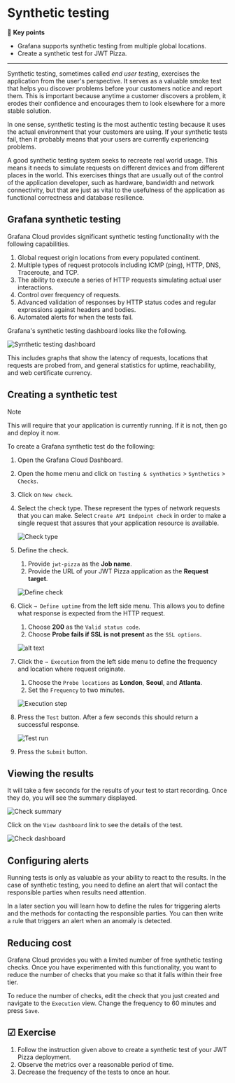# Synthetic testing

🔑 **Key points**

- Grafana supports synthetic testing from multiple global locations.
- Create a synthetic test for JWT Pizza.

---

Synthetic testing, sometimes called _end user testing_, exercises the application from the user's perspective. It serves as a valuable smoke test that helps you discover problems before your customers notice and report them. This is important because anytime a customer discovers a problem, it erodes their confidence and encourages them to look elsewhere for a more stable solution.

In one sense, synthetic testing is the most authentic testing because it uses the actual environment that your customers are using. If your synthetic tests fail, then it probably means that your users are currently experiencing problems.

A good synthetic testing system seeks to recreate real world usage. This means it needs to simulate requests on different devices and from different places in the world. This exercises things that are usually out of the control of the application developer, such as hardware, bandwidth and network connectivity, but that are just as vital to the usefulness of the application as functional correctness and database resilience.

## Grafana synthetic testing

Grafana Cloud provides significant synthetic testing functionality with the following capabilities.

1. Global request origin locations from every populated continent.
1. Multiple types of request protocols including ICMP (ping), HTTP, DNS, Traceroute, and TCP.
1. The ability to execute a series of HTTP requests simulating actual user interactions.
1. Control over frequency of requests.
1. Advanced validation of responses by HTTP status codes and regular expressions against headers and bodies.
1. Automated alerts for when the tests fail.

Grafana's synthetic testing dashboard looks like the following.

![Synthetic testing dashboard](syntheticTestingDashboard.png)

This includes graphs that show the latency of requests, locations that requests are probed from, and general statistics for uptime, reachability, and web certificate currency.

## Creating a synthetic test

> [!NOTE]
>
> This will require that your application is currently running. If it is not, then go and deploy it now.

To create a Grafana synthetic test do the following:

1. Open the Grafana Cloud Dashboard.
1. Open the home menu and click on `Testing & synthetics` > `Synthetics` > `Checks`.
1. Click on `New check`.
1. Select the check type. These represent the types of network requests that you can make. Select `Create API Endpoint check` in order to make a single request that assures that your application resource is available.

   ![Check type](checkType.png)

1. Define the check.

   1. Provide `jwt-pizza` as the **Job name**.
   1. Provide the URL of your JWT Pizza application as the **Request target**.

   ![Define check](defineCheck.png)

1. Click `→ Define uptime` from the left side menu. This allows you to define what response is expected from the HTTP request.

   1. Choose **200** as the `Valid status code`.
   1. Choose **Probe fails if SSL is not present** as the `SSL options`.

   ![alt text](defineUptimeStep.png)

1. Click the `→ Execution` from the left side menu to define the frequency and location where request originate.

   1. Choose the `Probe locations` as **London**, **Seoul**, and **Atlanta**.
   1. Set the `Frequency` to two minutes.

   ![Execution step](executionStep.png)

1. Press the `Test` button. After a few seconds this should return a successful response.

   ![Test run](testRun.png)

1. Press the `Submit` button.

## Viewing the results

It will take a few seconds for the results of your test to start recording. Once they do, you will see the summary displayed.

![Check summary](checkSummary.png)

Click on the `View dashboard` link to see the details of the test.

![Check dashboard](checkDashboard.png)

## Configuring alerts

Running tests is only as valuable as your ability to react to the results. In the case of synthetic testing, you need to define an alert that will contact the responsible parties when results need attention.

In a later section you will learn how to define the rules for triggering alerts and the methods for contacting the responsible parties. You can then write a rule that triggers an alert when an anomaly is detected.

## Reducing cost

Grafana Cloud provides you with a limited number of free synthetic testing checks. Once you have experimented with this functionality, you want to reduce the number of checks that you make so that it falls within their free tier.

To reduce the number of checks, edit the check that you just created and navigate to the `Execution` view. Change the frequency to 60 minutes and press `Save`.

## ☑ Exercise

1. Follow the instruction given above to create a synthetic test of your JWT Pizza deployment.
1. Observe the metrics over a reasonable period of time.
1. Decrease the frequency of the tests to once an hour.
